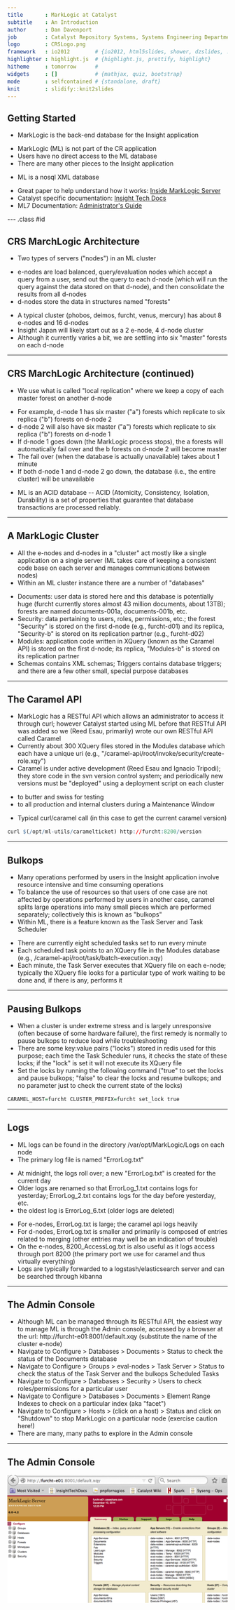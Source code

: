```yaml
---
title       : MarkLogic at Catalyst
subtitle    : An Introduction
author      : Dan Davenport
job         : Catalyst Repository Systems, Systems Engineering Department
logo        : CRSLogo.png
framework   : io2012        # {io2012, html5slides, shower, dzslides, ...}
highlighter : highlight.js  # {highlight.js, prettify, highlight}
hitheme     : tomorrow      # 
widgets     : []            # {mathjax, quiz, bootstrap}
mode        : selfcontained # {standalone, draft}
knit        : slidify::knit2slides
---
```


## Getting Started

*  MarkLogic is the back-end database for the Insight application  
  +  MarkLogic (ML) is not part of the CR application  
  +  Users have no direct access to the ML database  
  +  There are many other pieces to the Insight application  
*  ML is a nosql XML database  
  +  Great paper to help understand how it works: [Inside MarkLogic Server](http://developer.marklogic.com/pubs/architecture/inside-marklogic-server-r7.pdf)
  +  Catalyst specific documentation: [Insight Tech Docs](http://dilbert.caseshare.com/mediawiki/index.php/Category:InsightTechDocs)
  +  ML7 Documentation: [Administrator's Guide](http://docs.marklogic.com/guide/admin)

--- .class #id 

## CRS MarchLogic Architecture  

*  Two types of servers ("nodes") in an ML cluster  
  +  e-nodes are load balanced, query/evaluation nodes which accept a query from a user, send out the query to each d-node (which will run the query against the data stored on that d-node), and then consolidate the results from all d-nodes
  +  d-nodes store the data in structures named "forests"
*  A typical cluster (phobos, deimos, furcht, venus, mercury) has about 8 e-nodes and 16 d-nodes
*  Insight Japan will likely start out as a 2 e-node, 4 d-node cluster  
*  Although it currently varies a bit, we are settling into six "master" forests on each d-node  

---

## CRS MarchLogic Architecture (continued)
*  We use what is called "local replication" where we keep a copy of each master forest on another d-node  
  +  For example, d-node 1 has six master ("a") forests which replicate to six replica ("b") forests on d-node 2
  +  d-node 2 will also have six master ("a") forests which replicate to six replica ("b") forests on d-node 1
  +  If d-node 1 goes down (the MarkLogic process stops), the a forests will automatically fail over and the b forests on d-node 2 will become master  
  +  The fail over (when the database is actually unavailable) takes about 1 minute  
  +  If both d-node 1 and d-node 2 go down, the database (i.e., the entire cluster) will be unavailable
*  ML is an ACID database -- ACID (Atomicity, Consistency, Isolation, Durability) is a set of properties that guarantee that database transactions are processed reliably.

---

## A MarkLogic Cluster

*  All the e-nodes and d-nodes in a "cluster" act mostly like a single application on a single server (ML takes care of keeping a consistent code base on each server and manages communications between nodes)
*  Within an ML cluster instance there are a number of "databases"
  +  Documents: user data is stored here and this database is potentially huge (furcht currently stores almost 43 million documents, about 13TB); forests are named documents-001a, documents-001b, etc.  
  +  Security:  data pertaining to users, roles, permissions, etc.; the forest "Security" is stored on the first d-node (e.g., furcht-d01) and its replica, "Security-b" is stored on its replication partner (e.g., furcht-d02)
  +  Modules: application code written in XQuery (known as the Caramel API) is stored on the first d-node; its replica, "Modules-b" is stored on its replication partner
  +  Schemas contains XML schemas; Triggers contains database triggers; and there are a few other small, special purpose databases

---

## The Caramel API

*  MarkLogic has a RESTful API which allows an administrator to access it through curl; however Catalyst started using ML before that RESTful API was added so we (Reed Esau, primarily) wrote our own RESTful API called Caramel
*  Currently about 300 XQuery files stored in the Modules database which each have a unique uri (e.g., "/caramel-api/root/invoke/security/create-role.xqy")
*  Caramel is under active development (Reed Esau and Ignacio Tripodi); they store code in the svn version control system; and periodically new versions must be "deployed" using a deployment script on each cluster
  + to butter and swiss for testing
  + to all production and internal clusters during a Maintenance Window
* Typical curl/caramel call (in this case to get the current caramel version)

```r
curl $(/opt/ml-utils/caramelticket) http://furcht:8200/version
```

--- 

## Bulkops

*  Many operations performed by users in the Insight application involve resource intensive and time consuming operations
*  To balance the use of resources so that users of one case are not affected by operations performed by users in another case, caramel splits large operations into many small pieces which are performed separately; collectively this is known as "bulkops"
*  Within ML, there is a feature known as the Task Server and Task Scheduler
  +  There are currently eight scheduled tasks set to run every minute
  +  Each scheduled task points to an XQuery file in the Modules database (e.g., /caramel-api/root/task/batch-execution.xqy)
  +  Each minute, the Task Server executes that XQuery file on each e-node; typically the XQuery file looks for a particular type of work waiting to be done and, if there is any, performs it

---

## Pausing Bulkops

*  When a cluster is under extreme stress and is largely unresponsive (often because of some hardware failure), the first remedy is normally to pause bulkops to reduce load while troubleshooting
*  There are some key:value pairs ("locks") stored in redis used for this purpose; each time the Task Scheduler runs, it checks the state of these locks; if the "lock" is set it will not execute its XQuery file
*  Set the locks by running the following command ("true" to set the locks and pause bulkops; "false" to clear the locks and resume bulkops; and no parameter just to check the current state of the locks)

```r
CARAMEL_HOST=furcht CLUSTER_PREFIX=furcht set_lock true
```

---

## Logs

*  ML logs can be found in the directory /var/opt/MarkLogic/Logs on each node
*  The primary log file is named "ErrorLog.txt"
  +  At midnight, the logs roll over; a new "ErrorLog.txt" is created for the current day
  +  Older logs are renamed so that ErrorLog_1.txt contains logs for yesterday; ErrorLog_2.txt contains logs for the day before yesterday, etc.
  + the oldest log is ErrorLog_6.txt (older logs are deleted)
*  For e-nodes, ErrorLog.txt is large; the caramel api logs heavily
*  For d-nodes, ErrorLog.txt is smaller and primarily is composed of entries related to merging (other entries may well be an indication of trouble)
*  On the e-nodes, 8200_AccessLog.txt is also useful as it logs access through port 8200 (the primary port we use for caramel and thus virtually everything)
*  Logs are typically forwarded to a logstash/elasticsearch server and can be searched through kibanna

---

## The Admin Console

*  Although ML can be managed through its RESTful API, the easiest way to manage ML is through the Admin console, accessed by a browser at the url: http://furcht-e01:8001/default.xqy  (substitute the name of the cluster e-node)
*  Navigate to Configure > Databases > Documents > Status to check the status of the Documents database
*  Navigate to Configure > Groups > eval-nodes > Task Server > Status to check the status of the Task Server and the bulkops Scheduled Tasks
*  Navigate to Configure > Databases > Security > Users to check roles/permissions for a particular user
*  Navigate to Configure > Databases > Documents > Element Range Indexes to check on a particular index (aka "facet")
*  Navigate to Configure > Hosts > (click on a host) > Status and click on "Shutdown" to stop MarkLogic on a particular node (exercise caution here!)
*  There are many, many paths to explore in the Admin console

---

## The Admin Console

![Admin Console](assets/img/AdminConsole.png)


